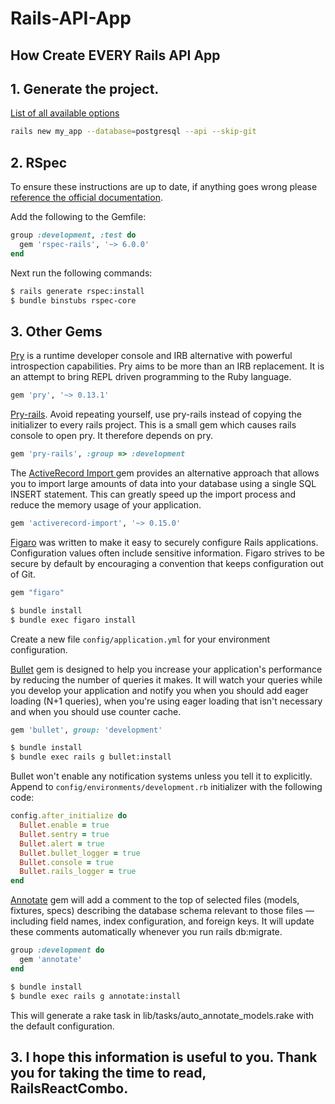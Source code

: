 # Rails-API-App

## How Create EVERY Rails API App

## 1. Generate the project.
[List of all available options](https://www.bootrails.com/blog/rails-new-options/)

```sh
rails new my_app --database=postgresql --api --skip-git
```

## 2. RSpec

To ensure these instructions are up to date, if anything goes wrong please [reference the official documentation](https://github.com/rspec/rspec-rails).

Add the following to the Gemfile:

```ruby
group :development, :test do
  gem 'rspec-rails', '~> 6.0.0'
end
```

Next run the following commands:

```sh
$ rails generate rspec:install
$ bundle binstubs rspec-core
```

## 3. Other Gems

[Pry](https://github.com/pry/pry)  is a runtime developer console and IRB alternative with powerful introspection capabilities. Pry aims to be more than an IRB replacement. It is an attempt to bring REPL driven programming to the Ruby language.

```ruby
gem 'pry', '~> 0.13.1'
```


[Pry-rails](https://github.com/pry/pry-rails). 
Avoid repeating yourself, use pry-rails instead of copying the initializer to every rails project. This is a small gem which causes rails console to open pry. It therefore depends on pry.

```ruby
gem 'pry-rails', :group => :development
```


The [ActiveRecord Import ](https://rubygems.org/gems/activerecord-import/versions/0.15.0) gem provides an alternative approach that allows you to import large amounts of data into your database using a single SQL INSERT statement. This can greatly speed up the import process and reduce the memory usage of your application.

```ruby
gem 'activerecord-import', '~> 0.15.0'
```


[Figaro](https://github.com/laserlemon/figaro) was written to make it easy to securely configure Rails applications.
Configuration values often include sensitive information. Figaro strives to be secure by default by encouraging a convention that keeps configuration out of Git.

```ruby
gem "figaro"
```

```sh
$ bundle install
$ bundle exec figaro install
```
Create a new file ```config/application.yml``` for your environment configuration.



[Bullet](https://github.com/flyerhzm/bullet) gem is designed to help you increase your application's performance by reducing the number of queries it makes. It will watch your queries while you develop your application and notify you when you should add eager loading (N+1 queries), when you're using eager loading that isn't necessary and when you should use counter cache.

```ruby
gem 'bullet', group: 'development'
```

```sh
$ bundle install
$ bundle exec rails g bullet:install
```

Bullet won't enable any notification systems unless you tell it to explicitly. Append to ```config/environments/development.rb``` initializer with the following code:

```ruby
config.after_initialize do
  Bullet.enable = true
  Bullet.sentry = true
  Bullet.alert = true
  Bullet.bullet_logger = true
  Bullet.console = true
  Bullet.rails_logger = true
end
```


[Annotate](https://makingsenseofrails.dev/how-to-use-the-annotate-gem-c44bfec97d03) gem will add a comment to the top of selected files (models, fixtures, specs) describing the database schema relevant to those files — including field names, index configuration, and foreign keys. It will update these comments automatically whenever you run rails db:migrate.

```ruby
group :development do
  gem 'annotate'
end
```

```sh
$ bundle install
$ bundle exec rails g annotate:install
```
This will generate a rake task in lib/tasks/auto_annotate_models.rake with the default configuration.


## 3. I hope this information is useful to you. Thank you for taking the time to read, RailsReactCombo.
